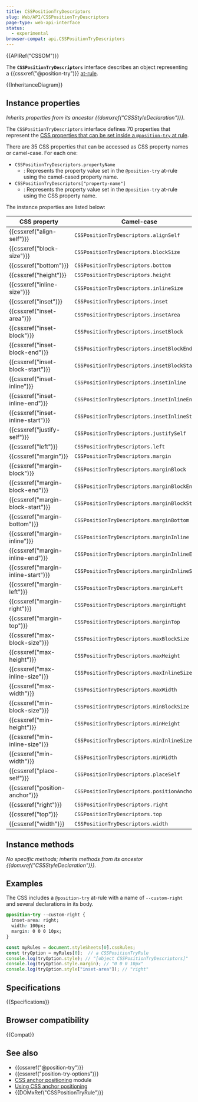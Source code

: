 ```yaml
---
title: CSSPositionTryDescriptors
slug: Web/API/CSSPositionTryDescriptors
page-type: web-api-interface
status:
  - experimental
browser-compat: api.CSSPositionTryDescriptors
---
```


{{APIRef("CSSOM")}}

The **`CSSPositionTryDescriptors`** interface describes an object representing a {{cssxref("@position-try")}} [at-rule](/en-US/docs/Web/CSS/At-rule).

{{InheritanceDiagram}}

## Instance properties

_Inherits properties from its ancestor {{domxref("CSSStyleDeclaration")}}._

The `CSSPositionTryDescriptors` interface defines 70 properties that represent the [CSS properties that can be set inside a `@position-try` at rule](/en-US/docs/Web/CSS/@position-try#declaration-list). 

There are 35 CSS properties that can be accessed as CSS property names or camel-case. For each one:

- `CSSPositionTryDescriptors.propertyName`
    - : Represents the property value set in the `@position-try` at-rule using the camel-cased property name.
- `CSSPositionTryDescriptors["property-name"]`
  - : Represents the property value set in the `@position-try` at-rule using the CSS property name.

The instance properties are listed below:

| CSS&nbsp;property |  Camel-case | Property name | 
| ---- | ---- | ------ |
| {{cssxref("align-self")}} | `CSSPositionTryDescriptors.alignSelf` | `CSSPositionTryDescriptors["align-self"]` |
| {{cssxref("block-size")}} | `CSSPositionTryDescriptors.blockSize` | `CSSPositionTryDescriptors["block-size"]` |
| {{cssxref("bottom")}} | `CSSPositionTryDescriptors.bottom` | `CSSPositionTryDescriptors["bottom"]` |
| {{cssxref("height")}} | `CSSPositionTryDescriptors.height` | `CSSPositionTryDescriptors["height"]` |
| {{cssxref("inline-size")}} | `CSSPositionTryDescriptors.inlineSize` | `CSSPositionTryDescriptors["inline-size"]` |
| {{cssxref("inset")}} | `CSSPositionTryDescriptors.inset` | `CSSPositionTryDescriptors["inset"]` |
| {{cssxref("inset-area")}} | `CSSPositionTryDescriptors.insetArea` | `CSSPositionTryDescriptors["inset-area"]` |
| {{cssxref("inset-block")}} | `CSSPositionTryDescriptors.insetBlock` | `CSSPositionTryDescriptors["inset-block"]` |
| {{cssxref("inset-block-end")}} | `CSSPositionTryDescriptors.insetBlockEnd` | `CSSPositionTryDescriptors["inset-block-end"]` |
| {{cssxref("inset-block-start")}} | `CSSPositionTryDescriptors.insetBlockStart` | `CSSPositionTryDescriptors["inset-block-start"]` |
| {{cssxref("inset-inline")}} | `CSSPositionTryDescriptors.insetInline` | `CSSPositionTryDescriptors["inset-inline"]` |
| {{cssxref("inset-inline-end")}} | `CSSPositionTryDescriptors.insetInlineEnd` | `CSSPositionTryDescriptors["inset-inline-end"]` |
| {{cssxref("inset-inline-start")}} | `CSSPositionTryDescriptors.insetInlineStart` | `CSSPositionTryDescriptors["inset-inline-start"]` |
| {{cssxref("justify-self")}} | `CSSPositionTryDescriptors.justifySelf` | `CSSPositionTryDescriptors["justify-self"]` |
| {{cssxref("left")}} | `CSSPositionTryDescriptors.left` | `CSSPositionTryDescriptors["left"]` |
| {{cssxref("margin")}} | `CSSPositionTryDescriptors.margin` | `CSSPositionTryDescriptors["margin"]` |
| {{cssxref("margin-block")}} | `CSSPositionTryDescriptors.marginBlock` | `CSSPositionTryDescriptors["margin-block"]` |
| {{cssxref("margin-block-end")}} | `CSSPositionTryDescriptors.marginBlockEnd` | `CSSPositionTryDescriptors["margin-block-end"]` |
| {{cssxref("margin-block-start")}} | `CSSPositionTryDescriptors.marginBlockStart` | `CSSPositionTryDescriptors["margin-block-start"]` |
| {{cssxref("margin-bottom")}} | `CSSPositionTryDescriptors.marginBottom` | `CSSPositionTryDescriptors["margin-bottom"]` |
| {{cssxref("margin-inline")}} | `CSSPositionTryDescriptors.marginInline` | `CSSPositionTryDescriptors["margin-inline"]` |
| {{cssxref("margin-inline-end")}} | `CSSPositionTryDescriptors.marginInlineEnd` | `CSSPositionTryDescriptors["margin-inline-end"]` |
| {{cssxref("margin-inline-start")}} | `CSSPositionTryDescriptors.marginInlineStart` | `CSSPositionTryDescriptors["margin-inline-start"]` |
| {{cssxref("margin-left")}}         | `CSSPositionTryDescriptors.marginLeft`        | `CSSPositionTryDescriptors["margin-left"]`         |
| {{cssxref("margin-right")}}        | `CSSPositionTryDescriptors.marginRight`       | `CSSPositionTryDescriptors["margin-right"]`        |
| {{cssxref("margin-top")}}          | `CSSPositionTryDescriptors.marginTop`         | `CSSPositionTryDescriptors["margin-top"]`          |
| {{cssxref("max-block-size")}}      | `CSSPositionTryDescriptors.maxBlockSize`      | `CSSPositionTryDescriptors["max-block-size"]`      |
| {{cssxref("max-height")}}          | `CSSPositionTryDescriptors.maxHeight`         | `CSSPositionTryDescriptors["max-height"]`          |
| {{cssxref("max-inline-size")}}     | `CSSPositionTryDescriptors.maxInlineSize`     | `CSSPositionTryDescriptors["max-inline-size"]`     |
| {{cssxref("max-width")}}           | `CSSPositionTryDescriptors.maxWidth`          | `CSSPositionTryDescriptors["max-width"]`           |
| {{cssxref("min-block-size")}}      | `CSSPositionTryDescriptors.minBlockSize`      | `CSSPositionTryDescriptors["min-block-size"]`      |
| {{cssxref("min-height")}}          | `CSSPositionTryDescriptors.minHeight`         | `CSSPositionTryDescriptors["min-height"]`          |
| {{cssxref("min-inline-size")}}     | `CSSPositionTryDescriptors.minInlineSize`     | `CSSPositionTryDescriptors["min-inline-size"]`     |
| {{cssxref("min-width")}}           | `CSSPositionTryDescriptors.minWidth`          | `CSSPositionTryDescriptors["min-width"]`           |
| {{cssxref("place-self")}}          | `CSSPositionTryDescriptors.placeSelf`         | `CSSPositionTryDescriptors["place-self"]`          |
| {{cssxref("position-anchor")}}     | `CSSPositionTryDescriptors.positionAnchor`    | `CSSPositionTryDescriptors["position-anchor"]`     |
| {{cssxref("right")}}               | `CSSPositionTryDescriptors.right`             | `CSSPositionTryDescriptors["right"]`               |
| {{cssxref("top")}}                 | `CSSPositionTryDescriptors.top`               | `CSSPositionTryDescriptors["top"]`                 |
| {{cssxref("width")}}               | `CSSPositionTryDescriptors.width`             | `CSSPositionTryDescriptors["width"]`               |

## Instance methods

_No specific methods; inherits methods from its ancestor {{domxref("CSSStyleDeclaration")}}._

## Examples

The CSS includes a `@position-try` at-rule with a name of `--custom-right` and several declarations in its body.

```css
@position-try --custom-right {
  inset-area: right;
  width: 100px;
  margin: 0 0 0 10px;
}
```

```js
const myRules = document.styleSheets[0].cssRules;
const tryOption = myRules[0];  // a CSSPositionTryRule
console.log(tryOption.style); // "[object CSSPositionTryDescriptors]"
console.log(tryOption.style.margin); // "0 0 0 10px"
console.log(tryOption.style["inset-area"]); // "right"
```

## Specifications

{{Specifications}}

## Browser compatibility

{{Compat}}

## See also

- {{cssxref("@position-try")}}
- {{cssxref("position-try-options")}}
- [CSS anchor positioning](/en-US/docs/Web/CSS/CSS_anchor_positioning) module
- [Using CSS anchor positioning](/en-US/docs/Web/CSS/CSS_anchor_positioning/Using)
- {{DOMxRef("CSSPositionTryRule")}}
